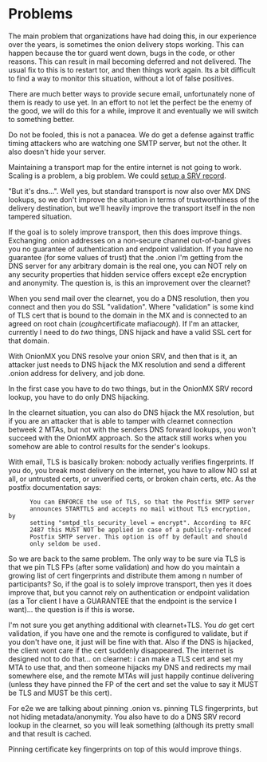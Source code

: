# Problems

The main problem that organizations have had doing this, in our experience over the years, is sometimes the onion delivery stops working. This can happen because the tor guard went down, bugs in the code, or other reasons. This can result in mail becoming deferred and not delivered. The usual fix to this is to restart tor, and then things work again. Its a bit difficult to find a way to monitor this situation, without a lot of false positives.

There are much better ways to provide secure email, unfortunately none of them is ready to use yet. In an effort to not let the perfect be the enemy of the good, we will do this for a while, improve it and eventually we will switch to something better.

Do not be fooled, this is not a panacea. We do get a defense against traffic timing attackers who are watching one SMTP server, but not the other. It also doesn't hide your server.

Maintaining a transport map for the entire internet is not going to work. Scaling is a problem, a big problem. We could [setup a SRV record](SRV.md).

"But it's dns...". Well yes, but standard transport is now also over MX DNS lookups, so we don't improve the situation in terms of trustworthiness of the delivery destination, but we'll heavily improve the transport itself in the non tampered situation.

If the goal is to solely improve transport, then this does improve things. Exchanging .onion addresses on a non-secure channel out-of-band gives you no guarantee of authentication and endpoint validation. If you have no guarantee (for some values of trust) that the .onion I'm getting from the DNS server for any arbitrary domain is the real one, you can NOT rely on any  security properties that hidden service offers except e2e encryption and anonymity. The question is, is this an improvement over the clearnet?

When you send mail over the clearnet, you do a DNS resolution, then you connect and then you do SSL "validation". Where "validation" is some kind of TLS cert that is bound to the domain in the MX and is connected to an agreed on root chain (*cough*certificate mafia*cough*). If I'm an attacker, currently I need to do _two_ things, DNS hijack and have a valid SSL cert for that domain.

With OnionMX you DNS resolve your onion SRV, and then that is it, an attacker just needs to DNS hijack the MX resolution and send a different .onion address for delivery, and job done.

In the first case you have to do two things, but in the OnionMX SRV record lookup, you have to do only DNS hijacking.

In the clearnet situation, you can also do DNS hijack the MX resolution, but if you are an attacker that is able to tamper with clearnet connection betweek 2 MTAs, but not with the senders DNS forward lookups, you won't succeed with the OnionMX approach. So the attack still works when you somehow are able to control results for the sender's lookups.

With email, TLS is basically broken: nobody actually verifies fingerprints. If you do, you break most delivery on the internet, you have to allow NO ssl at all, or untrusted certs, or unverified certs, or broken chain certs, etc. As the postfix documentation says:

          You can ENFORCE the use of TLS, so that the Postfix SMTP server
          announces STARTTLS and accepts no mail without TLS encryption, by
          setting "smtpd_tls_security_level = encrypt". According to RFC
          2487 this MUST NOT be applied in case of a publicly-referenced
          Postfix SMTP server. This option is off by default and should
          only seldom be used.

So we are back to the same problem. The only way to be sure via TLS is that we pin TLS FPs (after some validation) and how do you maintain a growing list of cert fingerprints and distribute them among n number of participants? So, if the goal is to solely improve transport, then yes it does improve that, but you cannot rely on authentication or endpoint validation (as a Tor client I have a GUARANTEE that the endpoint is the service I want)... the question is if this is worse.

I'm not sure you get anything additional with clearnet+TLS. You *do* get cert validation, if you have one and the remote is configured to validate, but if you don't have one, it just will be fine with that. Also if the DNS is hijacked, the client wont care if the cert suddenly disappeared. The internet is designed not to do that...  on clearnet: i can make a TLS cert and set my MTA to use that, and then someone hijacks my DNS and redirects my mail somewhere else, and the remote MTAs will just happily continue delivering (unless they have pinned the FP of the cert and set the value to say it MUST be TLS and MUST be this cert).

For e2e we are talking about pinning .onion vs. pinning TLS fingerprints, but not hiding metadata/anonymity. You also have to do a DNS SRV record lookup in the clearnet, so you will leak something (although its pretty small and that result is cached. 

Pinning certificate key fingerprints on top of this would improve things. 

